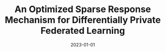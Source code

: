 ---
title: "An Optimized Sparse Response Mechanism for Differentially Private Federated Learning"
authors:
- Jiating Ma
- Yipeng Zhou
- Laizhong Cui
- Song Guo


date: "2023-01-01"
# doi: "10.1109/TNSE.2022.3141728"

# Publication type.
# 1 = Conference paper; 2 = Journal article;
# 3 = Preprint Paper; 4 = Report; 5 = Book; 6 = Book section;
# 7 = Thesis; 8 = Patent
publication_types: ["2"]

# Publication name and optional abbreviated publication name.
publication: IEEE Transactions on Dependable and Secure Computing (TDSC) (CCF-A)
# publication_short: "TCOM (CCF-B)"

url_pdf: https://ieeexplore.ieee.org/document/10210511
# url_code: ''
# url_dataset: ''
# url_poster: ''
# url_project: ''
# url_slides: ''
# url_video: ''

---